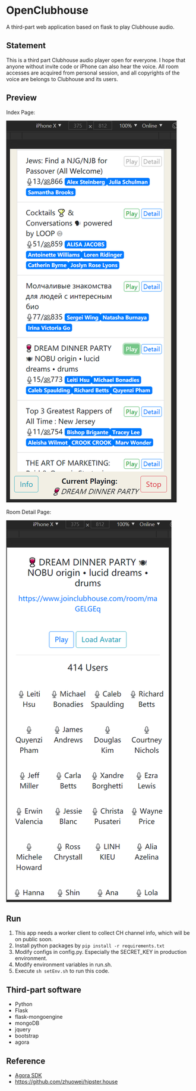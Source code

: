 # OpenClubhouse

A third-part web application based on flask to play Clubhouse audio.

## Statement

This is a third part Clubhouse audio player open for everyone. I hope that anyone without invite code or iPhone can also hear the voice. All room accesses are acquired from personal session, and all copyrights of the voice are belongs to Clubhouse and its users.

## Preview

Index Page:

![index shortcut](./doc/index.png)

Room Detail Page:

![room shortcut](./doc/room.png)

## Run

1. This app needs a worker client to collect CH channel info, which will be on public soon.
2. Install python packages by `pip install -r requirements.txt`
3. Modify configs in config.py. Especially the SECRET_KEY in production environment.
4. Modify environment variables in run.sh.
5. Execute `sh setEnv.sh` to run this code.

## Third-part software

- Python
- Flask
- flask-mongoengine
- mongoDB
- jquery
- bootstrap
- agora

## Reference

- [Agora SDK](https://docs.agora.io/en/Voice/API%20Reference/web_ng/index.html)
- https://github.com/zhuowei/hipster.house